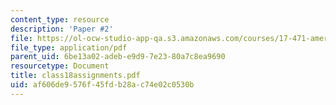 ```yaml
---
content_type: resource
description: 'Paper #2'
file: https://ol-ocw-studio-app-qa.s3.amazonaws.com/courses/17-471-american-national-security-policy-fall-2002/af606de9576f45fdb28ac74e02c0530b_class18assignments.pdf
file_type: application/pdf
parent_uid: 6be13a02-adeb-e9d9-7e23-80a7c8ea9690
resourcetype: Document
title: class18assignments.pdf
uid: af606de9-576f-45fd-b28a-c74e02c0530b
---
```

